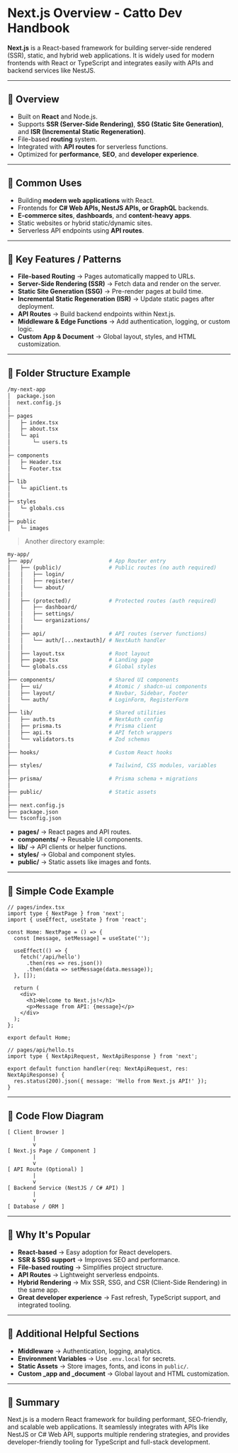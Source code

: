 # Next.js Overview - Catto Dev Handbook

**Next.js** is a React-based framework for building server-side rendered (SSR), static, and hybrid web applications. It is widely used for modern frontends with React or TypeScript and integrates easily with APIs and backend services like NestJS.

---

## 🔹 Overview

* Built on **React** and Node.js.
* Supports **SSR (Server-Side Rendering)**, **SSG (Static Site Generation)**, and **ISR (Incremental Static Regeneration)**.
* File-based **routing** system.
* Integrated with **API routes** for serverless functions.
* Optimized for **performance**, **SEO**, and **developer experience**.

---

## 🔹 Common Uses

* Building **modern web applications** with React.
* Frontends for **C# Web APIs, NestJS APIs, or GraphQL** backends.
* **E-commerce sites**, **dashboards**, and **content-heavy apps**.
* Static websites or hybrid static/dynamic sites.
* Serverless API endpoints using **API routes**.

---

## 🔹 Key Features / Patterns

* **File-based Routing** → Pages automatically mapped to URLs.
* **Server-Side Rendering (SSR)** → Fetch data and render on the server.
* **Static Site Generation (SSG)** → Pre-render pages at build time.
* **Incremental Static Regeneration (ISR)** → Update static pages after deployment.
* **API Routes** → Build backend endpoints within Next.js.
* **Middleware & Edge Functions** → Add authentication, logging, or custom logic.
* **Custom App & Document** → Global layout, styles, and HTML customization.

---

## 🔹 Folder Structure Example

```graphql
/my-next-app
│  package.json
│  next.config.js
│
├─ pages
│   ├─ index.tsx
│   ├─ about.tsx
│   └─ api
│       └─ users.ts
│
├─ components
│   ├─ Header.tsx
│   └─ Footer.tsx
│
├─ lib
│   └─ apiClient.ts
│
├─ styles
│   └─ globals.css
│
├─ public
│   └─ images
```

> Another directory example: 
```graphql
my-app/
├── app/                        # App Router entry
│   ├── (public)/               # Public routes (no auth required)
│   │   ├── login/
│   │   ├── register/
│   │   └── about/
│   │
│   ├── (protected)/            # Protected routes (auth required)
│   │   ├── dashboard/
│   │   ├── settings/
│   │   └── organizations/
│   │
│   ├── api/                    # API routes (server functions)
│   │   └── auth/[...nextauth]/ # NextAuth handler
│   │
│   ├── layout.tsx              # Root layout
│   ├── page.tsx                # Landing page
│   └── globals.css             # Global styles
│
├── components/                 # Shared UI components
│   ├── ui/                     # Atomic / shadcn-ui components
│   ├── layout/                 # Navbar, Sidebar, Footer
│   └── auth/                   # LoginForm, RegisterForm
│
├── lib/                        # Shared utilities
│   ├── auth.ts                 # NextAuth config
│   ├── prisma.ts               # Prisma client
│   ├── api.ts                  # API fetch wrappers
│   └── validators.ts           # Zod schemas
│
├── hooks/                      # Custom React hooks
│
├── styles/                     # Tailwind, CSS modules, variables
│
├── prisma/                     # Prisma schema + migrations
│
├── public/                     # Static assets
│
├── next.config.js
├── package.json
└── tsconfig.json


```

* **pages/** → React pages and API routes.
* **components/** → Reusable UI components.
* **lib/** → API clients or helper functions.
* **styles/** → Global and component styles.
* **public/** → Static assets like images and fonts.

---

## 🔹 Simple Code Example

```tsx
// pages/index.tsx
import type { NextPage } from 'next';
import { useEffect, useState } from 'react';

const Home: NextPage = () => {
  const [message, setMessage] = useState('');

  useEffect(() => {
    fetch('/api/hello')
      .then(res => res.json())
      .then(data => setMessage(data.message));
  }, []);

  return (
    <div>
      <h1>Welcome to Next.js!</h1>
      <p>Message from API: {message}</p>
    </div>
  );
};

export default Home;

// pages/api/hello.ts
import type { NextApiRequest, NextApiResponse } from 'next';

export default function handler(req: NextApiRequest, res: NextApiResponse) {
  res.status(200).json({ message: 'Hello from Next.js API!' });
}
```

---

## 🔹 Code Flow Diagram

```
[ Client Browser ]
        |
        v
[ Next.js Page / Component ]
        |
        v
[ API Route (Optional) ]
        |
        v
[ Backend Service (NestJS / C# API) ]
        |
        v
[ Database / ORM ]
```

---

## 🔹 Why It's Popular

* **React-based** → Easy adoption for React developers.
* **SSR & SSG support** → Improves SEO and performance.
* **File-based routing** → Simplifies project structure.
* **API Routes** → Lightweight serverless endpoints.
* **Hybrid Rendering** → Mix SSR, SSG, and CSR (Client-Side Rendering) in the same app.
* **Great developer experience** → Fast refresh, TypeScript support, and integrated tooling.

---

## 🔹 Additional Helpful Sections

* **Middleware** → Authentication, logging, analytics.
* **Environment Variables** → Use `.env.local` for secrets.
* **Static Assets** → Store images, fonts, and icons in `public/`.
* **Custom \_app and \_document** → Global layout and HTML customization.

---

## 🔹 Summary

Next.js is a modern React framework for building performant, SEO-friendly, and scalable web applications. It seamlessly integrates with APIs like NestJS or C# Web API, supports multiple rendering strategies, and provides developer-friendly tooling for TypeScript and full-stack development.
